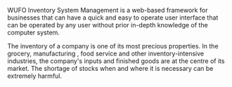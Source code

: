 WUFO Inventory System Management is a web-based framework for businesses that can have a quick and easy to operate user interface that can be operated by any user without prior in-depth knowledge of the computer system.	

The inventory of a company is one of its most precious properties. In the grocery, manufacturing , food service and other inventory-intensive industries, the company's inputs and finished goods are at the centre of its market. The shortage of stocks when and where it is necessary can be extremely harmful.
